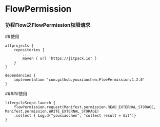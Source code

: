 # FlowPermission
### 协程Flow之FlowPermission权限请求

##使用
```
allprojects {
    repositories {
        ...
        maven { url 'https://jitpack.io' }
    }  
}

dependencies {
	implementation 'com.github.youxiaochen:FlowPermission:1.2.0'
}
```

#####使用

```
lifecycleScope.launch {
    flowPermission.request(Manifest.permission.READ_EXTERNAL_STORAGE, Manifest.permission.WRITE_EXTERNAL_STORAGE)
    .collect { Log.d("youxiaochen", "collect result = $it")}
}

```

